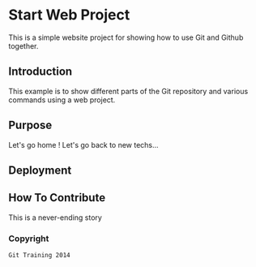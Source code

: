 # Start Web Project

This is a simple website project for
showing how to use Git and Github together.

## Introduction

This example is to show different parts 
of the Git repository and various commands 
using a web project.

## Purpose

Let's go home !
Let's go back to new techs...

## Deployment

## How To Contribute

This is a never-ending story

### Copyright 

	Git Training 2014